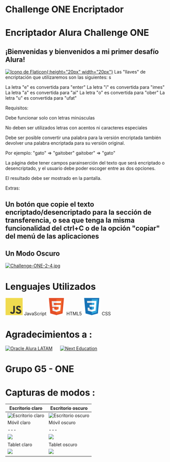 # Challenge ONE Encriptador
# Encriptador Alura Challenge ONE

## ¡Bienvenidas y bienvenidos a mi primer desafío Alura!
[![Icono de Flaticon](https://www.flaticon.com/free-icon/encryption_1995724?term=encryption&related_id=1995724){:height="20px" width="20px"}](https://www.flaticon.com/free-icon/encryption_1995724?term=encryption&related_id=1995724) Las "llaves" de encriptación que utilizaremos son las siguientes:
s

  La letra "e" es convertida para "enter"
  La letra "i" es convertida para "imes"
  La letra "a" es convertida para "ai"
  La letra "o" es convertida para "ober"
  La letra "u" es convertida para "ufat"

Requisitos:

Debe funcionar solo con letras minúsculas

No deben ser utilizados letras con acentos ni caracteres especiales

Debe ser posible convertir una palabra para la versión encriptada también devolver una palabra encriptada para su versión original.

Por ejemplo:
"gato" => "gaitober"
gaitober" => "gato"

La página debe tener campos parainserción del texto que será encriptado o desencriptado, y el usuario debe poder escoger entre as dos opciones.

El resultado debe ser mostrado en la pantalla.

Extras:

## Un botón que copie el texto encriptado/desencriptado para la sección de transferencia, o sea que tenga la misma funcionalidad del ctrl+C o de la opción "copiar" del menú de las aplicaciones

## Un Modo Oscuro 
[![Challenge-ONE-2-4.jpg](https://i.postimg.cc/rpCLbM6p/Challenge-ONE-2-4.jpg)](https://postimg.cc/nsz598h8)

  # Lenguajes Utilizados 
  
<a href="https://developer.mozilla.org/es/docs/Web/JavaScript"><img src="https://raw.githubusercontent.com/devicons/devicon/master/icons/javascript/javascript-original.svg" width="55" alt="JavaScript"></a> JavaScript
<a href="https://developer.mozilla.org/es/docs/HTML/HTML5"><img src="https://raw.githubusercontent.com/devicons/devicon/master/icons/html5/html5-original.svg" width="55" alt="HTML5"></a> HTML5
<a href="https://developer.mozilla.org/es/docs/Web/CSS"><img src="https://raw.githubusercontent.com/devicons/devicon/master/icons/css3/css3-original.svg" width="55" alt="CSS"></a> CSS

# Agradecimientos a : 
<p float="left">
  <a href="https://postimg.cc/qN1JqkDc"><img src="https://i.postimg.cc/7LkfBhgR/Oracle-Alura-LATAM.png" alt="Oracle Alura LATAM" width="600"></a>
  &nbsp;&nbsp;&nbsp;&nbsp;
  <a href="https://postimg.cc/HczVCf8j"><img src="https://i.postimg.cc/tJQPFbXd/Next-Education.png" alt="Next Education" width="300"></a>
</p>

# Grupo G5 - ONE

# Capturas de modos :

| Escritorio claro                        | Escritorio oscuro                        |
| ---------------------------------------- | ---------------------------------------- |
| ![Escritorio claro](https://i.postimg.cc/d19V3cSS/escritorio-B.png) | ![Escritorio oscuro](https://i.postimg.cc/JzB7Jk2X/escritorio-N.png) |
| Móvil claro | Móvil oscuro |
| --- | --- |
| <img src="https://i.postimg.cc/PJ3fbzHW/movilb.png" style="width: 100%; object-fit: cover;"> | <img src="https://i.postimg.cc/fyTT0qGW/moviln.png" style="width: 100%; object-fit: cover;"> |
| Tablet claro | Tablet oscuro |
| <img src="https://i.postimg.cc/zXvGzMw0/tabletb.png" style="width: 100%; object-fit: cover;"> | <img src="https://i.postimg.cc/dQ40KvCh/tabletn.png" style="width: 100%; object-fit: cover;"> |

